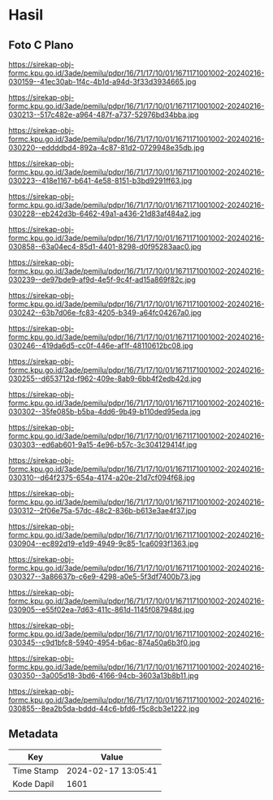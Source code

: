 # Hasil

## Foto C Plano

https://sirekap-obj-formc.kpu.go.id/3ade/pemilu/pdpr/16/71/17/10/01/1671171001002-20240216-030159--41ec30ab-1f4c-4b1d-a94d-3f33d3934665.jpg

https://sirekap-obj-formc.kpu.go.id/3ade/pemilu/pdpr/16/71/17/10/01/1671171001002-20240216-030213--517c482e-a964-487f-a737-52976bd34bba.jpg

https://sirekap-obj-formc.kpu.go.id/3ade/pemilu/pdpr/16/71/17/10/01/1671171001002-20240216-030220--eddddbd4-892a-4c87-81d2-0729948e35db.jpg

https://sirekap-obj-formc.kpu.go.id/3ade/pemilu/pdpr/16/71/17/10/01/1671171001002-20240216-030223--418e1167-b641-4e58-8151-b3bd9291ff63.jpg

https://sirekap-obj-formc.kpu.go.id/3ade/pemilu/pdpr/16/71/17/10/01/1671171001002-20240216-030228--eb242d3b-6462-49a1-a436-21d83af484a2.jpg

https://sirekap-obj-formc.kpu.go.id/3ade/pemilu/pdpr/16/71/17/10/01/1671171001002-20240216-030858--63a04ec4-85d1-4401-8298-d0f95283aac0.jpg

https://sirekap-obj-formc.kpu.go.id/3ade/pemilu/pdpr/16/71/17/10/01/1671171001002-20240216-030239--de97bde9-af9d-4e5f-9c4f-ad15a869f82c.jpg

https://sirekap-obj-formc.kpu.go.id/3ade/pemilu/pdpr/16/71/17/10/01/1671171001002-20240216-030242--63b7d06e-fc83-4205-b349-a64fc04267a0.jpg

https://sirekap-obj-formc.kpu.go.id/3ade/pemilu/pdpr/16/71/17/10/01/1671171001002-20240216-030246--419da6d5-cc0f-446e-af1f-48110612bc08.jpg

https://sirekap-obj-formc.kpu.go.id/3ade/pemilu/pdpr/16/71/17/10/01/1671171001002-20240216-030255--d653712d-f962-409e-8ab9-6bb4f2edb42d.jpg

https://sirekap-obj-formc.kpu.go.id/3ade/pemilu/pdpr/16/71/17/10/01/1671171001002-20240216-030302--35fe085b-b5ba-4dd6-9b49-b110ded95eda.jpg

https://sirekap-obj-formc.kpu.go.id/3ade/pemilu/pdpr/16/71/17/10/01/1671171001002-20240216-030303--ed6ab601-9a15-4e96-b57c-3c304129414f.jpg

https://sirekap-obj-formc.kpu.go.id/3ade/pemilu/pdpr/16/71/17/10/01/1671171001002-20240216-030310--d64f2375-654a-4174-a20e-21d7cf094f68.jpg

https://sirekap-obj-formc.kpu.go.id/3ade/pemilu/pdpr/16/71/17/10/01/1671171001002-20240216-030312--2f06e75a-57dc-48c2-836b-b613e3ae4f37.jpg

https://sirekap-obj-formc.kpu.go.id/3ade/pemilu/pdpr/16/71/17/10/01/1671171001002-20240216-030904--ec892d19-e1d9-4949-9c85-1ca6093f1363.jpg

https://sirekap-obj-formc.kpu.go.id/3ade/pemilu/pdpr/16/71/17/10/01/1671171001002-20240216-030327--3a86637b-c6e9-4298-a0e5-5f3df7400b73.jpg

https://sirekap-obj-formc.kpu.go.id/3ade/pemilu/pdpr/16/71/17/10/01/1671171001002-20240216-030905--e55f02ea-7d63-411c-861d-1145f087948d.jpg

https://sirekap-obj-formc.kpu.go.id/3ade/pemilu/pdpr/16/71/17/10/01/1671171001002-20240216-030345--c9d1bfc8-5940-4954-b6ac-874a50a6b3f0.jpg

https://sirekap-obj-formc.kpu.go.id/3ade/pemilu/pdpr/16/71/17/10/01/1671171001002-20240216-030350--3a005d18-3bd6-4166-94cb-3603a13b8b11.jpg

https://sirekap-obj-formc.kpu.go.id/3ade/pemilu/pdpr/16/71/17/10/01/1671171001002-20240216-030855--8ea2b5da-bddd-44c6-bfd6-f5c8cb3e1222.jpg


## Metadata

| Key        | Value               |
| ---------- | ------------------- |
| Time Stamp | 2024-02-17 13:05:41 |
| Kode Dapil | 1601                |



